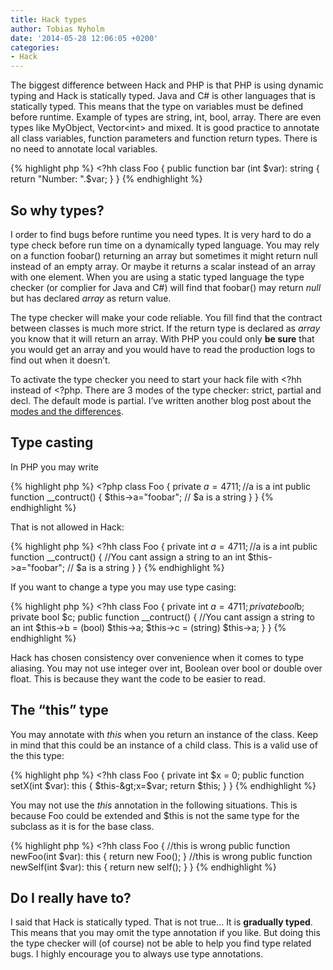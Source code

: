 ```yaml
---
title: Hack types
author: Tobias Nyholm
date: '2014-05-28 12:06:05 +0200'
categories:
- Hack
---
```


The biggest difference between Hack and PHP is that PHP is using dynamic typing and Hack is statically typed. Java and C# is other languages that is statically typed. This means that the type on variables must be defined before runtime. Example of types are string, int, bool, array. There are even types like MyObject, Vector&lt;int&gt; and mixed. It is good practice to annotate all class variables, function parameters and function return types. There is no need to annotate local variables.


{% highlight php %}
&lt;?hh
class Foo {
  public function bar (int $var): string {
    return &quot;Number: &quot;.$var;
  }
}
{% endhighlight %}

<h2>So why types?</h2>

I order to find bugs before runtime you need types. It is very hard to do a type check before run time on a dynamically typed language. You may rely on a function foobar() returning an array but sometimes it might return null instead of an empty array. Or maybe it returns a scalar instead of an array with one element. When you are using a static typed language the type checker (or complier for Java and C#) will find that foobar() may return <em>null</em> but has declared <em>array</em> as return value.


The type checker will make your code reliable. You fill find that the contract between classes is much more strict. If the return type is declared as <em>array</em> you know that it will return an array. With PHP you could only <strong>be sure</strong> that you would get an array and you would have to read the production logs to find out when it doesn’t.


To activate the type checker you need to start your hack file with &lt;?hh instead of &lt;?php. There are 3 modes of the type checker: strict, partial and decl. The default mode is partial. I’ve written another blog post about the <a href="http://developer.happyr.com/hack-modes">modes and the differences</a>.

<h2>Type casting</h2>

In PHP you may write


{% highlight php %}
&lt;?php
class Foo {
  private $a=4711;   //$a is a int
  public function __contruct() {
    $this-&gt;a=&quot;foobar&quot;; // $a is a string
  }
}
{% endhighlight %}


That is not allowed in Hack:


{% highlight php %}
&lt;?hh
class Foo {
  private int $a=4711;   //$a is a int
  public function __contruct() {
    //You cant assign a string to an int
    $this-&gt;a=&quot;foobar&quot;; // $a is a string
  }
}
{% endhighlight %}


If you want to change a type you may use type casing:


{% highlight php %}
&lt;?hh
class Foo {
  private int $a=4711;
  private bool $b;
  private bool $c;
  public function __contruct() {
    //You cant assign a string to an int
    $this-&gt;b = (bool) $this-&gt;a;
    $this-&gt;c = (string) $this-&gt;a;
  }
}
{% endhighlight %}


Hack has chosen consistency over convenience when it comes to type aliasing. You may not use integer over int, Boolean over bool or double over float. This is because they want the code to be easier to read.

<h2>The “this” type</h2>

You may annotate with <em>this</em> when you return an instance of the class. Keep in mind that this could be an instance of a child class. This is a valid use of the this type:


{% highlight php %}
&lt;?hh
class Foo {
  private int $x = 0;
  public function setX(int $var): this {
    $this-&gt;x=$var;
    return $this;
  }
}
{% endhighlight %}


You may not use the <em>this</em> annotation in the following situations. This is because Foo could be extended and $this is not the same type for the subclass as it is for the base class.


{% highlight php %}
&lt;?hh
class Foo {
  //this is wrong
  public function newFoo(int $var): this {
    return new Foo();
  }
  //this is wrong
  public function newSelf(int $var): this {
    return new self();
  }
}
{% endhighlight %}

<h2>Do I really have to?</h2>

I said that Hack is statically typed. That is not true... It is <strong>gradually typed</strong>. This means that you may omit the type annotation if you like. But doing this the type checker will (of course) not be able to help you find type related bugs. I highly encourage you to always use type annotations.

